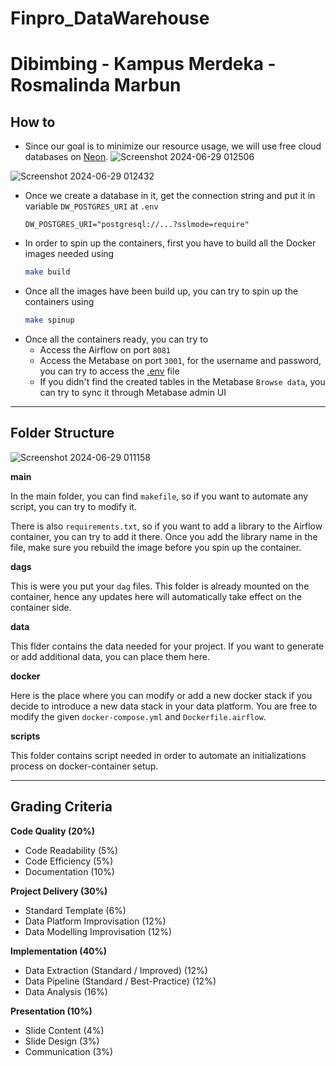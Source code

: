 # Finpro_DataWarehouse
# Dibimbing - Kampus Merdeka - Rosmalinda Marbun

## How to
- Since our goal is to minimize our resource usage, we will use free cloud databases on [Neon](https://neon.tech/).
![Screenshot 2024-06-29 012506](https://github.com/lindaa77/Finpro_DataWarehouse/assets/126089968/dfd2abc6-2d99-4a7e-9c8e-4b996ec4c367)

![Screenshot 2024-06-29 012432](https://github.com/lindaa77/Finpro_DataWarehouse/assets/126089968/71401560-dcbf-4f2c-a348-2a1f7644ab59)

- Once we create a database in it, get the connection string and put it in variable `DW_POSTGRES_URI` at `.env`
    ```.env
    DW_POSTGRES_URI="postgresql://...?sslmode=require"
    ```
- In order to spin up the containers, first you have to build all the Docker images needed using 
    ```sh
    make build
    ```
- Once all the images have been build up, you can try to spin up the containers using
    ```sh
    make spinup
    ```
- Once all the containers ready, you can try to
    - Access the Airflow on port `8081`
    - Access the Metabase on port `3001`, for the username and password, you can try to access the [.env](/.env) file
    - If you didn't find the created tables in the Metabase `Browse data`, you can try to sync it through Metabase admin UI
---
## Folder Structure
![Screenshot 2024-06-29 011158](https://github.com/lindaa77/Finpro_DataWarehouse/assets/126089968/b1663f16-78cc-4344-858a-79e1b01b6037)

**main**

In the main folder, you can find `makefile`, so if you want to automate any script, you can try to modify it.

There is also `requirements.txt`, so if you want to add a library to the Airflow container, you can try to add it there. Once you add the library name in the file, make sure you rebuild the image before you spin up the container.

**dags**

This is were you put your `dag` files. This folder is already mounted on the container, hence any updates here will automatically take effect on the container side.

**data**

This flder contains the data needed for your project. If you want to generate or add additional data, you can place them here.

**docker**

Here is the place where you can modify or add a new docker stack if you decide to introduce a new data stack in your data platform. You are free to modify the given `docker-compose.yml` and `Dockerfile.airflow`.

**scripts**

This folder contains script needed in order to automate an initializations process on docker-container setup.

---
## Grading Criteria

**Code Quality (20%)**
- Code Readability (5%)
- Code Efficiency (5%)
- Documentation (10%)

**Project Delivery (30%)**
- Standard Template (6%)
- Data Platform Improvisation (12%)
- Data Modelling Improvisation (12%)

**Implementation (40%)**
- Data Extraction (Standard / Improved) (12%)
- Data Pipeline (Standard / Best-Practice) (12%)
- Data Analysis (16%)

**Presentation (10%)**
- Slide Content (4%)
- Slide Design (3%)
- Communication (3%)
